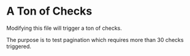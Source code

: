 # A Ton of Checks

Modifying this file will trigger a ton of checks.

The purpose is to test pagination which requires more than 30 checks triggered.

<!--
    Random content for testing: test20
-->
<!-- # test1 -->